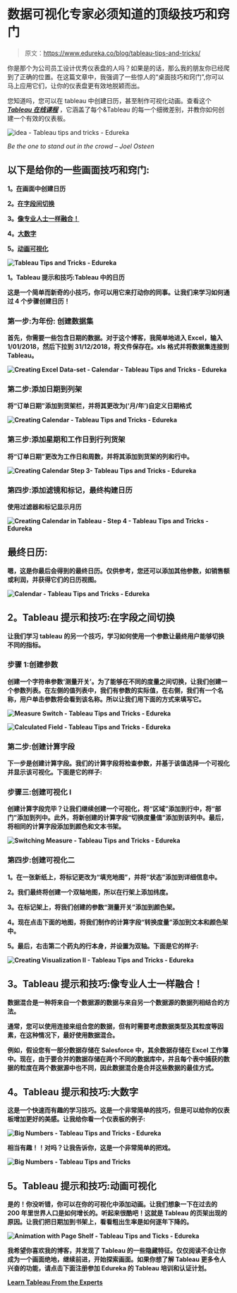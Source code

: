 # 数据可视化专家必须知道的顶级技巧和窍门

> 原文：<https://www.edureka.co/blog/tableau-tips-and-tricks/>

你是那个为公司员工设计优秀仪表盘的人吗？如果是的话，那么我的朋友你已经爬到了正确的位置。在这篇文章中，我强调了一些惊人的“桌面技巧和窍门”,你可以马上应用它们，让你的仪表盘更有效地脱颖而出。

您知道吗，您可以在 tableau 中创建日历，甚至制作可视化动画。查看这个 ***[Tableau 在线课程](https://www.edureka.co/tableau-certification-training)*** ，它涵盖了每个&Tableau 的每一个细微差别，并教你如何创建一个有效的仪表板。

![idea - Tableau tips and tricks - Edureka](img/ae9a53a180f2a9264a25ca59593aa3d2.png)

*Be the one to stand out in the crowd – Joel Osteen*

## **以下是给你的一些画面技巧和窍门:**

**1。[在](#calendar)画面中创建日历**

**2。[在字段间切换](#SwitchFields)**

**3。[像专业人士一样融合！](#blend)**

**4。[大数字](#BigNumbers)**

**5。[动画可视化](#animated)**

**![Tableau Tips and Tricks - Edureka](img/7527e1f56a264bdc11e4279919c27f23.png)**

**1。Tableau 提示和技巧:Tableau 中的日历**

**这是一个简单而新奇的小技巧，你可以用它来打动你的同事。让我们来学习如何通过 4 个步骤创建日历！**

### ****第一步:为年份:** 创建数据集**

**首先，你需要一些包含日期的数据。对于这个博客，我简单地进入 Excel，输入 1/01/2018，然后下拉到 31/12/2018，将文件保存在。xls 格式并将数据集连接到 Tableau。**

**![Creating Excel Data-set - Calendar - Tableau Tips and Tricks - Edureka](img/181137a6024475b1a72105df6c3cc867.png)**

### ****第二步:添加日期到列架****

**将“订单日期”添加到货架栏，并将其更改为(‘月/年’)自定义日期格式**

**![Creating Calendar - Tableau Tips and Tricks - Edureka](img/1d9efca37284a51bef557bfadb7520e3.png)**

### ****第三步:添加星期和工作日到行列货架****

**将“订单日期”更改为工作日和周数，并将其添加到货架的列和行中。**

**![Creating Calendar Step 3- Tableau Tips and Tricks - Edureka](img/6ff2fc255116b7c302591471a08e3ec5.png)**

### ****第四步:添加滤镜和标记，最终构建日历****

**使用过滤器和标记显示月历**

**![Creating Calendar in Tableau - Step 4 - Tableau Tips and Tricks - Edureka](img/52a4d207c27d8ae25c9de31700f255de.png)**

## ****最终日历:****

**嗯，这是你最后会得到的最终日历。仅供参考，您还可以添加其他参数，如销售额或利润，并获得它们的日历视图。**

**![Calendar - Tableau Tips and Tricks - Edureka](img/cb126b4901073e169f7f874fe1fdbb54.png)**

## **2。Tableau 提示和技巧:在字段之间切换**

**让我们学习 tableau 的另一个技巧，学习如何使用一个参数让最终用户能够切换不同的指标。**

### ****步骤 1:创建参数****

**创建一个字符串参数‘测量开关’。为了能够在不同的度量之间切换，让我们创建一个参数列表。在左侧的值列表中，我们有参数的实际值，在右侧，我们有一个名称，用户单击参数将会看到该名称。所以让我们用下面的方式来填写它。**

**![Measure Switch - Tableau Tips and Tricks - Edureka](img/2709deb07ff4c408b90fd93a5e9e9479.png)**

**![Calculated Field - Tableau Tips and Tricks - Edureka](img/0c46c13bd4bd4a561dc7390b815be465.png)**

### ****第二步:创建计算字段****

**下一步是创建计算字段。我们的计算字段将检查参数，并基于该值选择一个可视化并显示该可视化。下面是它的样子:**

### ****步骤三:创建可视化 I****

**创建计算字段完毕？让我们继续创建一个可视化，将“区域”添加到行中，将“部门”添加到列中。此外，将新创建的计算字段“切换度量值”添加到该列中。最后，将相同的计算字段添加到颜色和文本书架。**

**![Switching Measure - Tableau Tips and Tricks - Edureka](img/b1e21ae0df47be78351a5635376cae62.png)**

### ****第四步:创建可视化二****

**1。在一张新纸上，将标记更改为“填充地图”，并将“状态”添加到详细信息中。**

**2。我们最终将创建一个双轴地图，所以在行架上添加纬度。**

**3。在标记架上，将我们创建的参数“测量开关”添加到颜色架。**

**4。现在点击下面的地图，将我们制作的计算字段“转换度量”添加到文本和颜色架中。**

**5。最后，右击第二个药丸的行本身，并设置为双轴。下面是它的样子:**

**![Creating Visualization II - Tableau Tips and Tricks - Edureka](img/1d79098e2d69711e24acd40d3c5d9165.png)**

## **3。Tableau 提示和技巧:像专业人士一样融合！**

**数据混合是一种将来自一个数据源的数据与来自另一个数据源的数据列相结合的方法。**

**通常，您可以使用连接来组合您的数据，但有时需要考虑数据类型及其粒度等因素，在这种情况下，最好使用数据混合。**

**例如，假设您有一部分数据存储在 Salesforce 中，其余数据存储在 Excel 工作簿中。现在，由于要合并的数据存储在两个不同的数据库中，并且每个表中捕获的数据的粒度在两个数据源中也不同，因此数据混合是合并这些数据的最佳方式。**

## **4。Tableau 提示和技巧:大数字**

**这是一个快速而有趣的学习技巧。这是一个非常简单的技巧，但是可以给你的仪表板增加更好的美感。让我给你看一个仪表板的例子:**

**![Big Numbers - Tableau Tips and Tricks - Edureka](img/3cf9d246cf069acc36612c50b4934312.png)**

**相当有趣！！对吗？让我告诉你，这是一个非常简单的把戏。**

**![Big Numbers - Tableau Tips and Tricks](img/2701f17ce4631582f83ed848f8c7a2d5.png)**

## **5。Tableau 提示和技巧:动画可视化**

**是的！你没听错，你可以在你的可视化中添加动画。让我们想象一下在过去的 200 年里世界人口是如何增长的。听起来很酷吧！这就是 Tableau 的页架出现的原因。让我们把日期加到书架上，看看粗出生率是如何逐年下降的。**

**![Animation with Page Shelf - Tableau Tips and Ticks - Edureka](img/f1b485d7f05ffab19adb382f3dea76eb.png)**

**我希望你喜欢我的博客，并发现了 Tableau 的一些隐藏特征。仅仅阅读不会让你成为一个画面绝地，继续前进，开始探索画面。如果你想了解 Tableau 更多令人兴奋的功能，请点击下面注册参加 Edureka 的 Tableau 培训和认证计划。**

**[Learn Tableau From the Experts](https://www.edureka.co/tableau-training-for-data-visualization)**